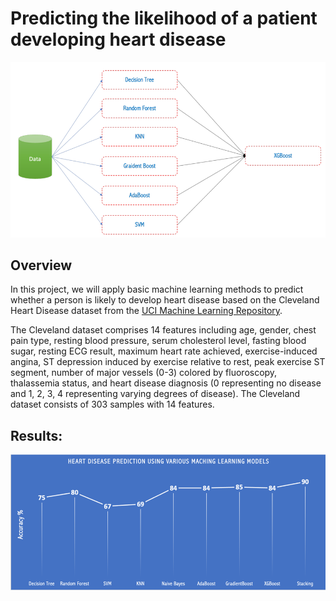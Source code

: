 # Predicting the likelihood of a patient developing heart disease
![Workflow](/fig/workflow.png)

## Overview

In this project, we will apply basic machine learning methods to predict whether a person is likely to develop heart disease based on the Cleveland Heart Disease dataset from the [UCI Machine Learning Repository](https://archive.ics.uci.edu/datasets). 

The Cleveland dataset comprises 14 features including age, gender, chest pain type, resting blood pressure, serum cholesterol level, fasting blood sugar, resting ECG result, maximum heart rate achieved, exercise-induced angina, ST depression induced by exercise relative to rest, peak exercise ST segment, number of major vessels (0-3) colored by fluoroscopy, thalassemia status, and heart disease diagnosis (0 representing no disease and 1, 2, 3, 4 representing varying degrees of disease). The Cleveland dataset consists of 303 samples with 14 features.

## Results:
![Results](/fig/result.png)

